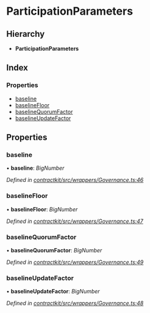 # ParticipationParameters

## Hierarchy

* **ParticipationParameters**

## Index

### Properties

* [baseline](_wrappers_governance_.participationparameters.md#baseline)
* [baselineFloor](_wrappers_governance_.participationparameters.md#baselinefloor)
* [baselineQuorumFactor](_wrappers_governance_.participationparameters.md#baselinequorumfactor)
* [baselineUpdateFactor](_wrappers_governance_.participationparameters.md#baselineupdatefactor)

## Properties

### baseline

• **baseline**: _BigNumber_

_Defined in_ [_contractkit/src/wrappers/Governance.ts:46_](https://github.com/celo-org/celo-monorepo/blob/master/packages/sdk/contractkit/src/wrappers/Governance.ts#L46)

### baselineFloor

• **baselineFloor**: _BigNumber_

_Defined in_ [_contractkit/src/wrappers/Governance.ts:47_](https://github.com/celo-org/celo-monorepo/blob/master/packages/sdk/contractkit/src/wrappers/Governance.ts#L47)

### baselineQuorumFactor

• **baselineQuorumFactor**: _BigNumber_

_Defined in_ [_contractkit/src/wrappers/Governance.ts:49_](https://github.com/celo-org/celo-monorepo/blob/master/packages/sdk/contractkit/src/wrappers/Governance.ts#L49)

### baselineUpdateFactor

• **baselineUpdateFactor**: _BigNumber_

_Defined in_ [_contractkit/src/wrappers/Governance.ts:48_](https://github.com/celo-org/celo-monorepo/blob/master/packages/sdk/contractkit/src/wrappers/Governance.ts#L48)

